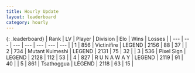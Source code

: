 ```yaml
---
title: Hourly Update
layout: leaderboard
category: hourly
---
```


{: .leaderboard}
| Rank | LV | Player | Division | Elo | Wins | Losses |
| --- | --- | --- | --- | --- | --- | --- |
| <span data-change="0">1</span> | 856 | <span title="ID: 112242">Victinifire</span> | LEGEND | <span data-change="0">2156</span> | <span data-change="0">88</span> | <span data-change="0">37</span> |
| <span data-change="0">2</span> | 734 | <span title="ID: 520098">Mutant Kuimeshi</span> | LEGEND | <span data-change="0">2131</span> | <span data-change="0">75</span> | <span data-change="0">32</span> |
| <span data-change="0">3</span> | 536 | <span title="ID: 568882">Pixel Sign</span> | LEGEND | <span data-change="0">2128</span> | <span data-change="3">112</span> | <span data-change="1">53</span> |
| <span data-change="0">4</span> | 827 | <span title="ID: 66144">R U N A W A Y</span> | LEGEND | <span data-change="0">2119</span> | <span data-change="0">91</span> | <span data-change="0">40</span> |
| <span data-change="0">5</span> | 861 | <span title="ID: 294236">Tsathoggua</span> | LEGEND | <span data-change="0">2118</span> | <span data-change="0">63</span> | <span data-change="0">15</span> |
